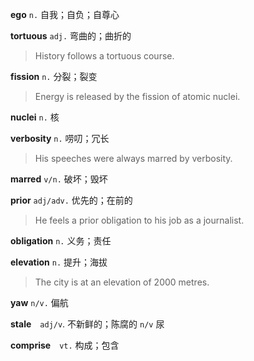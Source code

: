 
**ego** `n.` 自我；自负；自尊心

**tortuous** `adj.` 弯曲的；曲折的
>History follows a tortuous course.

**fission** `n.` 分裂；裂变
>Energy is released by the fission of atomic nuclei.

**nuclei** `n.` 核

**verbosity** `n.` 唠叨；冗长
>His speeches were always marred by verbosity.

**marred** `v/n.` 破坏；毁坏

**prior** `adj/adv.` 优先的；在前的
> He feels a prior obligation to his job as a journalist.

**obligation** `n.` 义务；责任

**elevation** `n.` 提升；海拔
> The city is at an elevation of 2000 metres.

**yaw** `n/v.` 偏航

**stale**　`adj/v`. 不新鲜的；陈腐的 `n/v` 尿

**comprise**　`vt.` 构成；包含